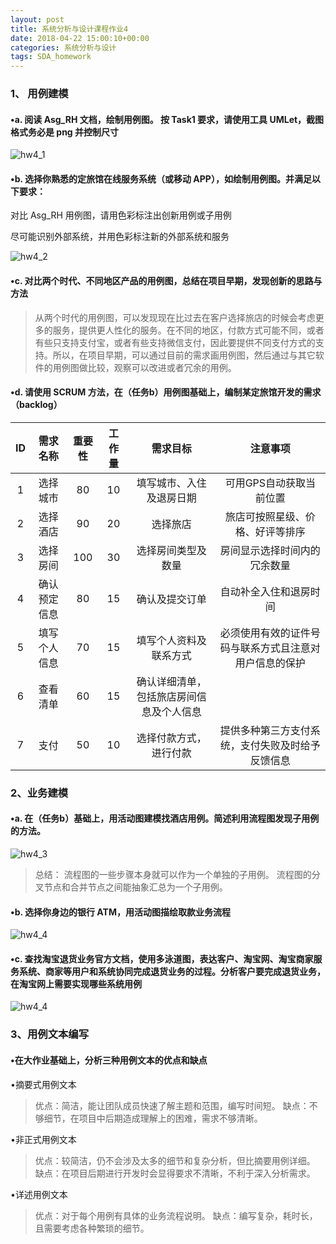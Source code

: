 ```yaml
---
layout: post
title: 系统分析与设计课程作业4
date: 2018-04-22 15:00:10+00:00
categories: 系统分析与设计
tags: SDA_homework
---
```


### 1、 用例建模

#### •a. 阅读 Asg_RH 文档，绘制用例图。 按 Task1 要求，请使用工具 UMLet，截图格式务必是 png 并控制尺寸

![hw4_1](../media/pic/Asg_RH_use_Case.png)

#### •b. 选择你熟悉的定旅馆在线服务系统（或移动 APP），如绘制用例图。并满足以下要求：

对比 Asg_RH 用例图，请用色彩标注出创新用例或子用例

尽可能识别外部系统，并用色彩标注新的外部系统和服务

![hw4_2](../media/pic/Asg_RH_use_Case_2.png)

#### •c. 对比两个时代、不同地区产品的用例图，总结在项目早期，发现创新的思路与方法

> 从两个时代的用例图，可以发现现在比过去在客户选择旅店的时候会考虑更多的服务，提供更人性化的服务。在不同的地区，付款方式可能不同，或者有些只支持支付宝，或者有些支持微信支付，因此要提供不同支付方式的支持。所以，在项目早期，可以通过目前的需求画用例图，然后通过与其它软件的用例图做比较，观察可以改进或者冗余的用例。

#### •d. 请使用 SCRUM 方法，在（任务b）用例图基础上，编制某定旅馆开发的需求 （backlog）

| ID| 需求名称 | 重要性 | 工作量 | 需求目标 | 注意事项 |
| :--: | :--: | :--: | :--: | :--: | :--: |
| 1 | 选择城市 | 80 | 10 | 填写城市、入住及退房日期 | 可用GPS自动获取当前位置 |
| 2 | 选择酒店 | 90 | 20 | 选择旅店 | 旅店可按照星级、价格、好评等排序 |
| 3 | 选择房间 |  100 | 30 | 选择房间类型及数量 | 房间显示选择时间内的冗余数量 |
| 4 | 确认预定信息 | 80 | 15 | 确认及提交订单 | 自动补全入住和退房时间 |
| 5 | 填写个人信息 | 70 | 15 | 填写个人资料及联系方式 | 必须使用有效的证件号码与联系方式且注意对用户信息的保护 |
| 6 | 查看清单 | 60 | 15 | 确认详细清单，包括旅店房间信息及个人信息 | |
| 7 | 支付 | 50  | 10 | 选择付款方式，进行付款 | 提供多种第三方支付系统，支付失败及时给予反馈信息 |

### 2、业务建模

#### •a. 在（任务b）基础上，用活动图建模找酒店用例。简述利用流程图发现子用例的方法。

![hw4_3](../media/pic/hotel_activity.png)

> 总结：
> 流程图的一些步骤本身就可以作为一个单独的子用例。
> 流程图的分叉节点和合并节点之间能抽象汇总为一个子用例。

#### •b. 选择你身边的银行 ATM，用活动图描绘取款业务流程

![hw4_4](../media/pic/银行取款_activity.png)

#### •c. 查找淘宝退货业务官方文档，使用多泳道图，表达客户、淘宝网、淘宝商家服务系统、商家等用户和系统协同完成退货业务的过程。分析客户要完成退货业务，在淘宝网上需要实现哪些系统用例

![hw4_4](../media/pic/淘宝退款.png)

### 3、用例文本编写

#### •在大作业基础上，分析三种用例文本的优点和缺点

•摘要式用例文本
>  优点：简洁，能让团队成员快速了解主题和范围，编写时间短。
>  缺点：不够细节，在项目中后期造成理解上的困难，需求不够清晰。

•非正式用例文本
>  优点：较简洁，仍不会涉及太多的细节和复杂分析，但比摘要用例详细。
>  缺点：在项目后期进行开发时会显得要求不清晰，不利于深入分析需求。

•详述用例文本
>  优点：对于每个用例有具体的业务流程说明。
>  缺点：编写复杂，耗时长，且需要考虑各种繁琐的细节。